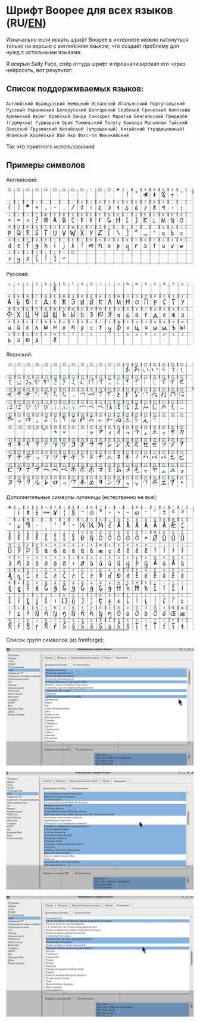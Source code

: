 # Шрифт Boopee для всех языков (RU/[EN](https://github.com/Nepoymi/Boopee_Font/blob/main/en/README.md)) 

Изначально если искать шрифт Boopee в интернете можно наткнуться только на версью с английским языком, что создаёт проблему для нужд с остальными языками.

Я вскрыл Sally Face, спёр оттуда шрифт и проанализировал его через нейросеть, вот результат:

## Список поддержмваемых языков:

`Английский Французский Немецкий Испанский Итальянский Португальский Русский Украинский Белорусский Болгарский Сербский Греческий Коптский Армянский Иврит Арабский Хинди Санскрит Маратхи Бенгальский Панджаби (гурмукхи) Гуджарати Ория Тамильский Телугу Каннада Малаялам Тайский Лаосский Грузинский Китайский (упрощенный) Китайский (традиционный) Японский Корейский Вай Нко Фагс-па Финикийский`

Так что приятного использования) 

## Примеры символов

Английский:

![English](https://github.com/Nepoymi/Boopee_Font/blob/main/examples/English.jpg) 

Русский:

![Russian](https://github.com/Nepoymi/Boopee_Font/blob/main/examples/Russian.jpg) 

Японский:

![Japanese](https://github.com/Nepoymi/Boopee_Font/blob/main/examples/Japanese.jpg) 

Дополнительные символы латиницы (естественно не все):

![Extra](https://github.com/Nepoymi/Boopee_Font/blob/main/examples/Extra.jpg) 

Список групп символов (из fontforge):

![Lang_list_1](https://github.com/Nepoymi/Boopee_Font/blob/main/examples/Lang_list_1.jpg) 

![Lang_list_2](https://github.com/Nepoymi/Boopee_Font/blob/main/examples/Lang_list_2.jpg) 

![Lang_list_3](https://github.com/Nepoymi/Boopee_Font/blob/main/examples/Lang_list_3.jpg) 

